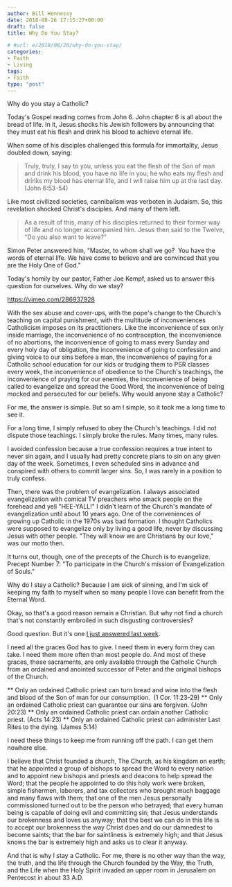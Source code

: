 ```yaml
---
author: Bill Hennessy
date: 2018-08-26 17:15:27+00:00
draft: false
title: Why Do You Stay?

# #url: e/2018/08/26/why-do-you-stay/
categories:
- Faith
- Living
tags:
- Faith
type: "post"
---
```


Why do you stay a Catholic?

Today's Gospel reading comes from John 6. John chapter 6 is all about the bread of life. In it, Jesus shocks his Jewish followers by announcing that they must eat his flesh and drink his blood to achieve eternal life.

When some of his disciples challenged this formula for immortality, Jesus doubled down, saying:



> Truly, truly, I say to you, unless you eat the flesh of the Son of man and drink his blood, you have no life in you; he who eats my flesh and drinks my blood has eternal life, and I will raise him up at the last day. (John 6:53-54)



Like most civilized societies, cannibalism was verboten in Judaism. So, this revelation shocked Christ's disciples. And many of them left.



> As a result of this, many of his disciples returned to their former way of life
and no longer accompanied him. Jesus then said to the Twelve, "Do you also want to leave?"

Simon Peter answered him, "Master, to whom shall we go?  You have the words of eternal life. We have come to believe
and are convinced that you are the Holy One of God."



Today's homily by our pastor, Father Joe Kempf, asked us to answer this question for ourselves. Why do we stay?

https://vimeo.com/286937928

With the sex abuse and cover-ups, with the pope's change to the Church's teaching on capital punishment, with the multitude of inconveniences Catholicism imposes on its practitioners. Like the inconvenience of sex only inside marriage, the inconvenience of no contraception, the inconvenience of no abortions, the inconvenience of going to mass every Sunday and every holy day of obligation, the inconvenience of going to confession and giving voice to our sins before a man, the inconvenience of paying for a Catholic school education for our kids or trudging them to PSR classes every week, the inconvenience of obedience to the Church's teachings, the inconvenience of praying for our enemies, the inconvenience of being called to evangelize and spread the Good Word, the inconvenience of being mocked and persecuted for our beliefs. Why would anyone stay a Catholic?

For me, the answer is simple. But so am I simple, so it took me a long time to see it.

For a long time, I simply refused to obey the Church's teachings. I did not dispute those teachings. I simply broke the rules. Many times, many rules.

I avoided confession because a true confession requires a true intent to never sin again, and I usually had pretty concrete plans to sin on any given day of the week. Sometimes, I even scheduled sins in advance and conspired with others to commit larger sins. So, I was rarely in a position to truly confess.

Then, there was the problem of evangelization. I always associated evangelization with comical TV preachers who smack people on the forehead and yell "HEE-YALL!" I didn't learn of the Church's mandate of evangelization until about 10 years ago. One of the conveniences of growing up Catholic in the 1970s was bad formation. I thought Catholics were supposed to evangelize only by living a good life, never by discussing Jesus with other people. "They will know we are Christians by our love," was our motto then.

It turns out, though, one of the precepts of the Church is to evangelize. Precept Number 7: "To participate in the Church's mission of Evangelization of Souls."

Why do I stay a Catholic? Because I am sick of sinning, and I'm sick of keeping my faith to myself when so many people I love can benefit from the Eternal Word.

Okay, so that's a good reason remain a Christian. But why not find a church that's not constantly embroiled in such disgusting controversies?

Good question. But it's one [I just answered last week](https://www.hennessysview.com/2018/08/21/you-need-church-christ-founded/).

I need all the graces God has to give. I need them in every form they can take. I need them more often than most people do. And most of these graces, these sacraments, are only available through the Catholic Church from an ordained and anointed successor of Peter and the original bishops of the Church.




** Only an ordained Catholic priest can turn bread and wine into the flesh and blood of the Son of man for our consumption.  (1 Cor. 11:23-29)
** Only an ordained Catholic priest can guarantee our sins are forgiven. (John 20:23)
** Only an ordained Catholic priest can ordain another Catholic priest. (Acts 14:23)
** Only an ordained Catholic priest can administer Last Rites to the dying. (James 5:14)


I need these things to keep me from running off the path. I can get them nowhere else.

I believe that Christ founded a church, The Church, as his kingdom on earth; that he appointed a group of bishops to spread the Word to every nation and to appoint new bishops and priests and deacons to help spread the Word; that the people he appointed to do this holy work were broken, simple fishermen, laborers, and tax collectors who brought much baggage and many flaws with them; that one of the men Jesus personally commissioned turned out to be the person who betrayed; that every human being is capable of doing evil and committing sin; that Jesus understands our brokenness and loves us anyway; that the best we can do in this life is to accept our brokenness the way Christ does and do our damnedest to become saints; that the bar for saintliness is extremely high; and that Jesus knows the bar is extremely high and asks us to clear it anyway.

And that is why I stay a Catholic. For me, there is no other way than the way, the truth, and the life through the Church founded by the Way, the Truth, and the Life when the Holy Spirit invaded an upper room in Jerusalem on Pentecost in about 33 A.D.


